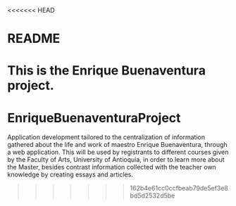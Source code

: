 <<<<<<< HEAD
# README

This is the Enrique Buenaventura project.
=======
# EnriqueBuenaventuraProject
Application development tailored to the centralization of information gathered about the life and work of maestro Enrique Buenaventura, through a web application. This will be used by registrants to different courses given by the Faculty of Arts, University of Antioquia, in order to learn more about the Master, besides contrast information collected with the teacher own knowledge by creating essays and articles.
>>>>>>> 162b4e61cc0ccfbeab79de5ef3e8bd5d2532d5be

